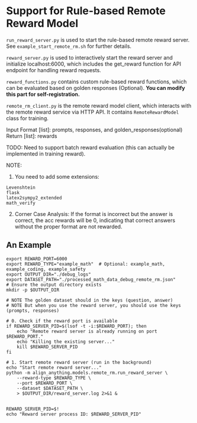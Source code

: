 # Support for Rule-based Remote Reward Model

`run_reward_server.py` is used to start the rule-based remote reward server. See `example_start_remote_rm.sh` for further details.

`reward_server.py` is used to interactively start the reward server and initialize localhost:6000, which includes the get_reward function for API endpoint for handling reward requests.

`reward_functions.py` contains custom rule-based reward functions, which can be evaluated based on golden responses (Optional). **You can modify this part for self-registration.**

`remote_rm_client.py` is the remote reward model client, which interacts with the remote reward service via HTTP API. It contains `RemoteRewardModel` class for training.

Input Format [list]: prompts, responses, and golden_responses(optional)
Return [list]: rewards 

TODO: Need to support batch reward evaluation (this can actually be implemented in training reward).

NOTE: 
1. You need to add some extensions:
```
Levenshtein
flask
latex2sympy2_extended
math_verify
```

2. Corner Case Analysis: If the format is incorrect but the answer is correct, the acc rewards will be 0, indicating that correct answers without the proper format are not rewarded.


## An Example

```
export REWARD_PORT=6000
export REWARD_TYPE="example_math"  # Optional: example_math, example_coding, example_safety
export OUTPUT_DIR="./debug_logs"
export DATASET_PATH="./processed_math_data_debug_remote_rm.json"
# Ensure the output directory exists
mkdir -p $OUTPUT_DIR

# NOTE The golden dataset should in the keys (question, answer)
# NOTE But when you use the reward server, you should use the keys (prompts, responses)

# 0. Check if the reward port is available
if REWARD_SERVER_PID=$(lsof -t -i:$REWARD_PORT); then
    echo "Remote reward server is already running on port $REWARD_PORT."
    echo "Killing the existing server..."
    kill $REWARD_SERVER_PID
fi

# 1. Start remote reward server (run in the background)
echo "Start remote reward server..."
python -m align_anything.models.remote_rm.run_reward_server \
    --reward-type $REWARD_TYPE \
    --port $REWARD_PORT \
    --dataset $DATASET_PATH \
    > $OUTPUT_DIR/reward_server.log 2>&1 &


REWARD_SERVER_PID=$!
echo "Reward server process ID: $REWARD_SERVER_PID"
```
